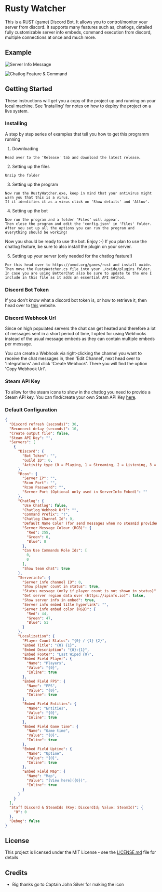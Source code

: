 # Rusty Watcher

This is a RUST (game) Discord Bot. It allows you to control/monitor your server from discord.
It supports many features such as, chatlogs, detailed fully customizable server info embeds, command execution from discord, 
multiple connections at once and much more.

## Example

![Server Info Message](https://i.imgur.com/4UkWPlD.png)

![Chatlog Feature & Command](https://i.imgur.com/LyFsqBT.png)

## Getting Started

These instructions will get you a copy of the project up and running on your local machine. See 'Installing' for notes on how to deploy the project on a live system.

### Installing

A step by step series of examples that tell you how to get this programm running

1. Downloading

```
Head over to the 'Release' tab and download the latest release.
```

2. Setting up the files

```
Unzip the folder
```

3. Setting up the program

```
Now run the RustyWatcher.exe, keep in mind that your antivirus might warn you that this is a virus.
If it identifies it as a virus click on 'Show details' and 'Allow'.
```

4. Setting up the bot

```
Now run the program and a folder 'Files' will appear.
Then close the program and edit the 'config.json' in 'Files' folder.
After you set up all the options you can run the program and everything should be working!
```

Now you should be ready to use the bot. Enjoy :-)
If you plan to use the chatlog feature, be sure to also install the plugin on your server.

5. Setting up your server (only needed for the chatlog feature!)

```
For this head over to https://umod.org/games/rust and install oxide.
Then move the RustyWatcher.cs file into your ./oxide/plugins folder.
In case you are using BetterChat also be sure to update to the one I include in this file as it adds an essential API method.
```

### Discord Bot Token

If you don't know what a discord bot token is, or how to retrieve it, then head over to [this](https://github.com/reactiflux/discord-irc/wiki/Creating-a-discord-bot-&-getting-a-token) website. 

### Discord Webhook Url

Since on high populated servers the chat can get heated and therefore a lot of messages sent in a short period of time, 
I opted for using Webhooks instead of the usual message embeds as they can contain multiple embeds per message.

You can create a Webhook via right-clicking the channel you want to receive the chat messages in, then 'Edit Channel', 
next head over to 'Integrations' and click 'Create Webhook'. There you will find the option 'Copy Webhook Url'.

### Steam API Key

To allow for the steam icons to show in the chatlog you need to provide a Steam API key. You can find/create your own Steam API Key [here](https://steamcommunity.com/dev/apikey).

### Default Configuration

```json
{
  "Discord refresh (seconds)": 30,
  "Reconnect delay (seconds)": 10,
  "Create output file": false,
  "Steam API Key": "",
  "Servers": [
    {
      "Discord": {
        "Bot Token": "",
        "Guild ID": 0,
        "Activity type (0 = Playing, 1 = Streaming, 2 = Listening, 3 = Watching)": 0
      },
      "Rcon": {
        "Server IP": "",
        "Rcon Port": "",
        "Rcon Password": "",
        "Server Port (Optional only used in ServerInfo Embed)": ""
      },
      "Chatlog": {
        "Use Chatlog": false,
        "Chatlog Webhook Url": "",
        "Command Prefix": "!",
        "Chatlog Channel Id": 0,
        "Default Name Color (for send messages when no steamId provided)": "#af5",
        "Server Message Colour (RGB)": {
          "Red": 255,
          "Green": 0,
          "Blue": 0
        },
        "Can Use Commands Role Ids": [
          0,
          0
        ],
        "Show team chat": true
      },
      "Serverinfo": {
        "Server info channel ID": 0,
        "Show player count in status": true,
        "Status message (only if player count is not shown in status)": "",
        "Get server region data over (https://ipinfo.io)": false,
        "Show server info in embed": true,
        "Server info embed title hyperlink": "",
        "Server info embed color (RGB)": {
          "Red": 44,
          "Green": 47,
          "Blue": 51
        }
      },
      "Localization": {
        "Player Count Status": "{0} / {1} {2}",
        "Embed Title": "{0} {1}",
        "Embed Description": "{0}:{1}",
        "Embed Footer": "Last Wiped {0}",
        "Embed Field Player": {
          "Name": "Players",
          "Value": "{0}",
          "Inline": true
        },
        "Embed Field FPS": {
          "Name": "FPS",
          "Value": "{0}",
          "Inline": true
        },
        "Embed Field Entities": {
          "Name": "Entities",
          "Value": "{0}",
          "Inline": true
        },
        "Embed Field Game time": {
          "Name": "Game time",
          "Value": "{0}",
          "Inline": true
        },
        "Embed Field Uptime": {
          "Name": "Uptime",
          "Value": "{0}",
          "Inline": true
        },
        "Embed Field Map": {
          "Name": "Map",
          "Value": "[View here]({0})",
          "Inline": true
        }
      }
    }
  ],
  "Staff Discord & SteamIds (Key: DiscordId; Value: SteamId)": {
    "0": 0
  },
  "Debug": false
}
```

## License

This project is licensed under the MIT License - see the [LICENSE.md](LICENSE.md) file for details

## Credits

- Big thanks go to Captain John Silver for making the icon

